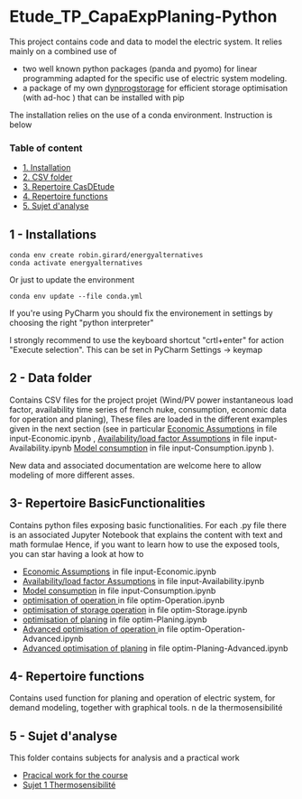 # Etude_TP_CapaExpPlaning-Python

This project contains code and data to model the electric system.
It relies mainly on a combined use of
 - two well known python packages (panda and pyomo)
for linear programming adapted for the specific use of electric system modeling.
 - a package of my own [dynprogstorage](https://github.com/robingirard/dynprogstorage) for efficient storage optimisation (with ad-hoc ) that can be installed with pip

The installation relies on the use of a conda environment. Instruction is below

### Table of content

* [1. Installation](#installations)
* [2. CSV folder](#CSV)
* [3. Repertoire CasDEtude](#CasDEtude)
* [4. Repertoire functions](#functions)
* [5. Sujet d'analyse](#Analyse)



## 1 - Installations  <a class="anchor" id="installations"></a>

    conda env create robin.girard/energyalternatives
    conda activate energyalternatives

Or just to update the environment

    conda env update --file conda.yml

If you're using PyCharm you should fix the environement in settings by choosing the right "python interpreter"

I strongly recommend to use the keyboard shortcut "crtl+enter" for action "Execute selection". This can be set in PyCharm Settings -> keymap

## 2 -  Data folder <a class="anchor" id="CSV"></a>
Contains CSV files for the project projet (Wind/PV power instantaneous load factor,
availability time series of french nuke, consumption,
economic data for operation and planing),
These files are loaded in the different examples given in the next section (see in particular [Economic Assumptions](https://github.com/robingirard/Etude_TP_CapaExpPlaning-Python/blob/master/BasicFunctionalities/input-Economic.ipynb) in file input-Economic.ipynb
, [Availability/load factor Assumptions](https://github.com/robingirard/Etude_TP_CapaExpPlaning-Python/blob/master/BasicFunctionalities/input-Availability.ipynb) in file input-Availability.ipynb
[Model consumption](https://github.com/robingirard/Etude_TP_CapaExpPlaning-Python/blob/master/BasicFunctionalities/input-Consumption.ipynb)  in file input-Consumption.ipynb
).

New data and associated documentation are welcome here to allow modeling of more different asses.

## 3- Repertoire BasicFunctionalities <a class="anchor" id="CasDEtude"></a>
Contains python files exposing basic functionalities.
For each .py file there is an associated Jupyter Notebook that explains the content with text and math formulae
Hence, if you want to learn how to use the exposed tools, you can star having a look at how to

 - [Economic Assumptions](https://github.com/robingirard/Etude_TP_CapaExpPlaning-Python/blob/master/exportToHTML/input-Economic.html) in file input-Economic.ipynb
 - [Availability/load factor Assumptions](https://github.com/robingirard/Etude_TP_CapaExpPlaning-Python/blob/master/exportToHTML/input-Availability.html) in file input-Availability.ipynb
 - [Model consumption](https://github.com/robingirard/Etude_TP_CapaExpPlaning-Python/blob/master/exportToHTML/input-Consumption.html)  in file input-Consumption.ipynb
 - [optimisation of operation ](https://github.com/robingirard/Etude_TP_CapaExpPlaning-Python/blob/master/exportToHTML/optim-Operation.html) in file optim-Operation.ipynb
 - [optimisation of storage operation](https://github.com/robingirard/Etude_TP_CapaExpPlaning-Python/blob/master/exportToHTML/optim-Storage.html) in file optim-Storage.ipynb
 - [optimisation of planing](https://github.com/robingirard/Etude_TP_CapaExpPlaning-Python/blob/master/exportToHTML/optim-Planing.html) in file optim-Planing.ipynb
 - [Advanced optimisation of operation ](https://github.com/robingirard/Etude_TP_CapaExpPlaning-Python/blob/master/exportToHTML/optim-Operation-Advanced.html) in file optim-Operation-Advanced.ipynb
 - [Advanced optimisation of planing](https://github.com/robingirard/Etude_TP_CapaExpPlaning-Python/blob/master/exportToHTML/optim-Planing-Advanced.html) in file optim-Planing-Advanced.ipynb



## 4- Repertoire functions <a class="anchor" id="functions"></a>
Contains used function for planing and operation of electric system, for demand modeling, together with graphical tools. n de la thermosensibilité

## 5 -  Sujet d'analyse  <a class="anchor" id="Analyse"></a>
This folder contains subjects for analysis and a practical work

 - [Pracical work for the course](https://github.com/robingirard/Etude_TP_CapaExpPlaning-Python/blob/master/SujetsDAnalyses/TP_questions.ipynb)
 - [Sujet 1 Thermosensibilité]()
